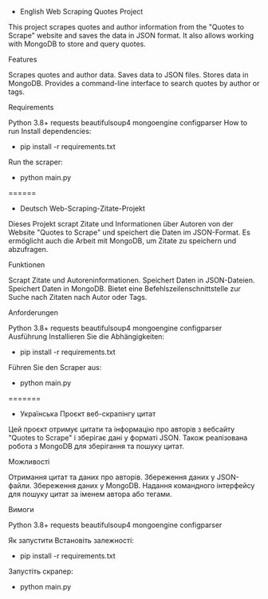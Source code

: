 * English
  Web Scraping Quotes Project
  
This project scrapes quotes and author information from the "Quotes to Scrape" website and saves the data in JSON format. It also allows working with MongoDB to store and query quotes.

Features

Scrapes quotes and author data.
Saves data to JSON files.
Stores data in MongoDB.
Provides a command-line interface to search quotes by author or tags.

Requirements

Python 3.8+
requests
beautifulsoup4
mongoengine
configparser
How to run
Install dependencies:

* pip install -r requirements.txt

Run the scraper:

* python main.py

======

* Deutsch
  Web-Scraping-Zitate-Projekt
  
Dieses Projekt scrapt Zitate und Informationen über Autoren von der Website "Quotes to Scrape" und speichert die Daten im JSON-Format. Es ermöglicht auch die Arbeit mit MongoDB, um Zitate zu speichern und abzufragen.

Funktionen

Scrapt Zitate und Autoreninformationen.
Speichert Daten in JSON-Dateien.
Speichert Daten in MongoDB.
Bietet eine Befehlszeilenschnittstelle zur Suche nach Zitaten nach Autor oder Tags.

Anforderungen

Python 3.8+
requests
beautifulsoup4
mongoengine
configparser
Ausführung
Installieren Sie die Abhängigkeiten:

* pip install -r requirements.txt

Führen Sie den Scraper aus:

* python main.py

=======

* Українська
  Проєкт веб-скрапінгу цитат
  
Цей проєкт отримує цитати та інформацію про авторів з вебсайту "Quotes to Scrape" і зберігає дані у форматі JSON. Також реалізована робота з MongoDB для зберігання та пошуку цитат.

Можливості

Отримання цитат та даних про авторів.
Збереження даних у JSON-файли.
Збереження даних у MongoDB.
Надання командного інтерфейсу для пошуку цитат за іменем автора або тегами.

Вимоги

Python 3.8+
requests
beautifulsoup4
mongoengine
configparser

Як запустити
Встановіть залежності:

* pip install -r requirements.txt

Запустіть скрапер:

* python main.py
